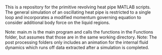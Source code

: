 This is a repository for the primitive revolving heat pipe MATLAB scripts. The general simulation of an oscillating heat pipe is restricted to a single loop and incorporates a modified momentum governing equation to consider additional body force on the liquid regions.

Note: main.m is the main program and calls the functions in the Functions folder, but assumes that those are in the same working directory.
Note: The post processing folders only includes an animation for the internal fluid dynamics which runs off data extracted after a simulation is completed.
